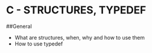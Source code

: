 # C - STRUCTURES, TYPEDEF
##General
* What are structures, when, why and how to use them
* How to use typedef
